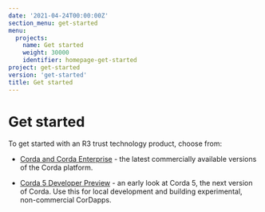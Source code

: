 ```yaml
---
date: '2021-04-24T00:00:00Z'
section_menu: get-started
menu:
  projects:
    name: Get started
    weight: 30000
    identifier: homepage-get-started
project: get-started
version: 'get-started'
title: Get started
---
```


# Get started

To get started with an R3 trust technology product, choose from:

* [Corda and Corda Enterprise](../../en/get-started/getting-started-with-corda-4.md) - the latest commercially available versions of the Corda platform.

* [Corda 5 Developer Preview](../../en/get-started/getting-started-with-corda-5.md) - an early look at Corda 5, the next version of Corda. Use this for local development and building experimental, non-commercial CorDapps.
